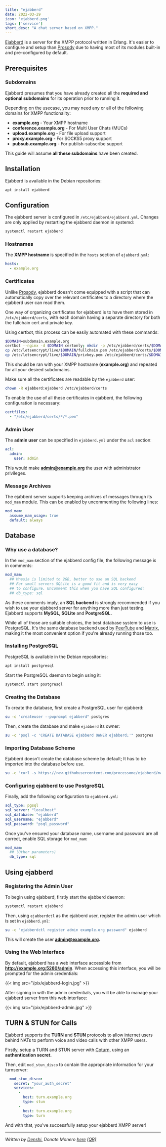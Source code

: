 ```yaml
---
title: "ejabberd"
date: 2022-03-29
icon: 'ejabberd.png'
tags: ['service']
short_desc: "A chat server based on XMPP."
---
```


[Ejabberd](https://ejabberd.im) is a server for the XMPP protocol
written in Erlang. It\'s easier to configure and setup than
[Prosody](/prosody) due to having most of its modules built-in and
pre-configured by default.

## Prerequisites

### Subdomains

Ejabberd presumes that you have already created all the **required and
optional subdomains** for its operation prior to running it.

Depending on the usecase, you may need any or all of the following
domains for XMPP functionality:

-   **example.org** - Your XMPP hostname
-   **conference.example.org** - For Multi User Chats (MUCs)
-   **upload.example.org** - For file upload support
-   **proxy.example.org** - For SOCKS5 proxy support
-   **pubsub.example.org** - For publish-subscribe support

This guide will assume **all these subdomains** have been created.

## Installation

Ejabberd is available in the Debian repositories:

```sh
apt install ejabberd
```

## Configuration

The ejabberd server is configured in `/etc/ejabberd/ejabberd.yml`.
Changes are only applied by restarting the ejabberd daemon in systemd:

```sh
systemctl restart ejabberd
```

### Hostnames

The **XMPP hostname** is specified in the `hosts` section of
`ejabberd.yml`:

```yml
hosts:
  - example.org
```

### Certificates

Unlike [Prosody,](https://prosody.im) ejabberd doesn\'t come equipped
with a script that can automatically copy over the relevant certificates
to a directory where the ejabberd user can read them.

One way of organizing certificates for ejabberd is to have them stored
in `/etc/ejabberd/certs`, with each domain having a separate directory
for both the fullchain cert and private key.

Using certbot, this process can be easily automated with these commands:

```sh
$DOMAIN=subdomain.example.org
certbot --nginx -d $DOMAIN certonly; mkdir -p /etc/ejabberd/certs/$DOMAIN
cp /etc/letsencrypt/live/$DOMAIN/fullchain.pem /etc/ejabberd/certs/$DOMAIN
cp /etc/letsencrypt/live/$DOMAIN/privkey.pem /etc/ejabberd/certs/$DOMAIN
```

This should be ran with your XMPP hostname **(example.org)** and
repeated for all your desired subdomains.

Make sure all the certificates are readable by the `ejabberd` user:
```sh
chown -R ejabberd:ejabberd /etc/ejabberd/certs
```

To enable the use of all these certificates in ejabberd, the following
configuration is necessary:

```yml
certfiles:
  - "/etc/ejabberd/certs/*/*.pem"
```

### Admin User

The **admin user** can be specified in `ejabberd.yml` under the `acl`
section:

```yml
acl:
  admin:
    user: admin
```

This would make **admin@example.org** the user with administrator
privileges.

### Message Archives

The ejabberd server supports keeping archives of messages through its
`mod_mam` module. This can be enabled by uncommenting the following
lines:

```yml
mod_mam:
  assume_mam_usage: true
  default: always
```

## Database

### Why use a database?

In the `mod_mam` section of the ejabberd config file, the following
message is in comments:

```yml
mod_mam:
  ## Mnesia is limited to 2GB, better to use an SQL backend
  ## For small servers SQLite is a good fit and is very easy
  ## to configure. Uncomment this when you have SQL configured:
  ## db_type: sql
```

As these comments imply, an **SQL backend** is strongly recommended if
you wish to use your ejabberd server for anything more than just
testing. Ejabberd supports **MySQL, SQLite** and **PostgreSQL.**

While all of those are suitable choices, the best database system to use
is PostgreSQL. It\'s the same database backend used by
[PeerTube](/peertube) and [Matrix](/matrix), making it the most
convenient option if you\'re already running those too.

### Installing PostgreSQL

PostgreSQL is available in the Debian repositories:

```sh
apt install postgresql
```

Start the PostgreSQL daemon to begin using it:

```sh
systemctl start postgresql
```

### Creating the Database

To create the database, first create a PostgreSQL user for ejabberd:

```sh
su -c "createuser --pwprompt ejabberd" postgres
```

Then, create the database and make `ejabberd` its owner:

```sh
su -c "psql -c 'CREATE DATABASE ejabberd OWNER ejabberd;'" postgres
```

### Importing Database Scheme

Ejabberd doesn\'t create the database scheme by default; It has to be
imported into the database before use.

```sh
su -c "curl -s https://raw.githubusercontent.com/processone/ejabberd/master/sql/pg.sql | psql ejabberd" postgres
```

### Configuring ejabberd to use PostgreSQL

Finally, add the following configuration to `ejabberd.yml`:

```yml
sql_type: pgsql
sql_server: "localhost"
sql_database: "ejabberd"
sql_username: "ejabberd"
sql_password: "psql_password"
```

Once you\'ve ensured your database name, username and password are all
correct, enable SQL storage for `mod_mam`:

```yml
mod_mam:
  ## (Other parameters)
  db_type: sql
```

## Using ejabberd

### Registering the Admin User

To begin using ejabberd, firstly start the ejabberd daemon:

```sh
systemctl restart ejabberd
```

Then, using `ejabberdctl` as the ejabberd user, register the admin user
which is set in `ejabberd.yml`:

```sh
su -c "ejabberdctl register admin example.org password" ejabberd
```

This will create the user **admin@example.org.**

### Using the Web Interface

By default, ejabberd has a web interface accessible from
**http://example.org:5280/admin**. When accessing this interface, you
will be prompted for the admin credentials:

{{< img src="/pix/ejabberd-login.jpg" >}}

After signing in with the admin credentials, you will be able to manage
your ejabberd server from this web interface:

{{< img src="/pix/ejabberd-admin.jpg" >}}

## TURN & STUN for Calls

Ejabberd supports the **TURN** and **STUN** protocols to allow internet
users behind NATs to perform voice and video calls with other XMPP
users.

Firstly, setup a TURN and STUN server with [Coturn,](/coturn) using
an **authentication secret.**

Then, edit `mod_stun_disco` to contain the appropriate information for
your turnserver:

```yml
  mod_stun_disco:
    secret: "your_auth_secret"
    services:
      -
        host: turn.example.org
        type: stun
      -
        host: turn.example.org
        type: turn
```

And with that, you\'ve successfully setup your ejabberd XMPP server!

------------------------------------------------------------------------

*Written by [Denshi.](https://denshi.org) Donate Monero
[here](https://denshi.org/donate.html)
[\[QR\]](https://denshi.org/images/monero.jpg)*
